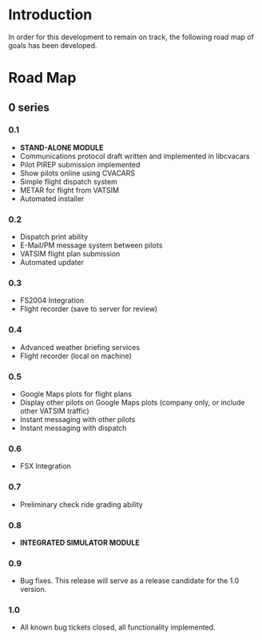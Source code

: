 # Introduction #

In order for this development to remain on track, the following road map of goals has been developed.


# Road Map #

## 0 series ##

### 0.1 ###

  * **STAND-ALONE MODULE**
  * Communications protocol draft written and implemented in libcvacars
  * Pilot PIREP submission implemented
  * Show pilots online using CVACARS
  * Simple flight dispatch system
  * METAR for flight from VATSIM
  * Automated installer

### 0.2 ###

  * Dispatch print ability
  * E-Mail/PM message system between pilots
  * VATSIM flight plan submission
  * Automated updater

### 0.3 ###

  * FS2004 Integration
  * Flight recorder (save to server for review)

### 0.4 ###

  * Advanced weather briefing services
  * Flight recorder (local on machine)

### 0.5 ###

  * Google Maps plots for flight plans
  * Display other pilots on Google Maps plots (company only, or include other VATSIM traffic)
  * Instant messaging with other pilots
  * Instant messaging with dispatch

### 0.6 ###

  * FSX Integration

### 0.7 ###

  * Preliminary check ride grading ability

### 0.8 ###

  * **INTEGRATED SIMULATOR MODULE**

### 0.9 ###

  * Bug fixes.  This release will serve as a release candidate for the 1.0 version.

### 1.0 ###

  * All known bug tickets closed, all functionality implemented.